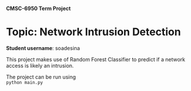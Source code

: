 **CMSC-6950 Term Project**

# **Topic: Network Intrusion Detection**

**Student username**: soadesina

This project makes use of Random Forest Classifier to predict if a network access is likely an intrusion.

The project can be run using
<br/>
`python main.py`
